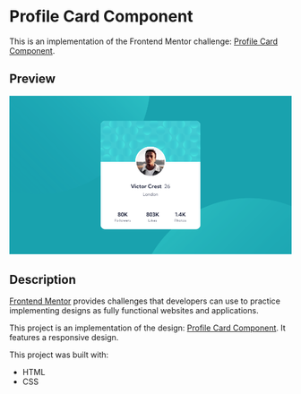 # Profile Card Component

This is an implementation of the Frontend Mentor challenge: [Profile Card Component](https://www.frontendmentor.io/challenges/profile-card-component-cfArpWshJ).

## Preview

<img src="./challenge/finished-screenshot.png" alt="Profile card component finished project screenshot." />

## Description

[Frontend Mentor](https://www.frontendmentor.io/) provides challenges that developers can use to practice implementing designs as fully functional websites and applications.

This project is an implementation of the design: [Profile Card Component](https://www.frontendmentor.io/challenges/profile-card-component-cfArpWshJ). It features a responsive design.

This project was built with:

- HTML
- CSS
